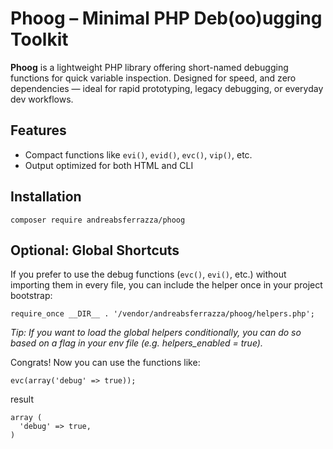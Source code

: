 # Phoog – Minimal PHP Deb(oo)ugging Toolkit

**Phoog** is a lightweight PHP library offering short-named debugging functions for quick variable inspection. Designed for speed, and zero dependencies — ideal for rapid prototyping, legacy debugging, or everyday dev workflows.

## Features

- Compact functions like `evi()`, `evid()`, `evc()`, `vip()`, etc.
- Output optimized for both HTML and CLI

## Installation

```
composer require andreabsferrazza/phoog
```

## Optional: Global Shortcuts

If you prefer to use the debug functions (`evc()`, `evi()`, etc.) without importing them in every file, you can include the helper once in your project bootstrap:

```
require_once __DIR__ . '/vendor/andreabsferrazza/phoog/helpers.php';
```
*Tip: If you want to load the global helpers conditionally, you can do so based on a flag in your env file (e.g. helpers_enabled = true).*

Congrats! Now you can use the functions like:
```
evc(array('debug' => true));
```
result
```
array (
  'debug' => true,
)
```

